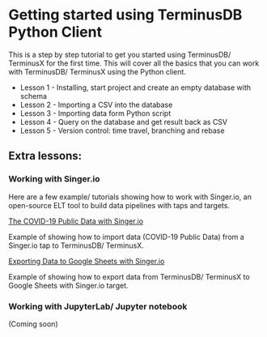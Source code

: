 # Getting started using TerminusDB Python Client

This is a step by step tutorial to get you started using TerminusDB/ TerminusX for the first time. This will cover all the basics that you can work with TerminusDB/ TerminusX using the Python client.

- Lesson 1 - Installing, start project and create an empty database with schema
- Lesson 2 - Importing a CSV into the database
- Lesson 3 - Importing data form Python script
- Lesson 4 - Query on the database and get result back as CSV
- Lesson 5 - Version control: time travel, branching and rebase

## Extra lessons:

### Working with Singer.io

Here are a few example/ tutorials showing how to work with Singer.io, an open-source ELT tool to build data pipelines with taps and targets.

[The COVID-19 Public Data with Singer.io](https://github.com/terminusdb/terminusdb-tutorials/tree/master/covid_data/README.md)

Example of showing how to import data (COVID-19 Public Data) from a Singer.io tap to TerminusDB/ TerminusX.

[Exporting Data to Google Sheets with Singer.io](https://github.com/terminusdb/terminusdb-tutorials/tree/master/google_sheets/README.md)

Example of showing how to export data from TerminusDB/ TerminusX to Google Sheets with Singer.io target.


### Working with JupyterLab/ Jupyter notebook
(Coming soon)
